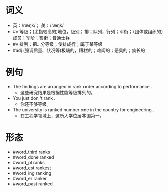 # 词义
- 英：/ræŋk/； 美：/ræŋk/
- #n 等级；(尤指较高的)地位，级别；排；队列，行列；军衔；（团体或组织的）成员；军阶；警衔；普通士兵
- #v 排列；把…分等级；使排成行；属于某等级
- #adj (强调质量、状况等)极端的，糟糕的；难闻的；恶臭的；疯长的
# 例句
- The findings are arranged in rank order according to performance .
	- 这些研究结果是根据性能等级排列的。
- You just don 't rank .
	- 你还不够等级。
- The university is ranked number one in the country for engineering .
	- 在工程学领域上，这所大学位居本国第一。
# 形态
- #word_third ranks
- #word_done ranked
- #word_pl ranks
- #word_est rankest
- #word_ing ranking
- #word_er ranker
- #word_past ranked
